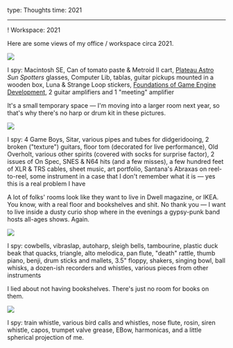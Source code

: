type: Thoughts
time: 2021

---

! Workspace: 2021

<p>Here are some views of my office / workspace circa 2021.</p>

<div class="hero">
  <img src="https://d3um8l2sa8g9bu.cloudfront.net/workspace-2021/0.jpg">
  <p>I spy: Macintosh SE, Can of tomato paste & Metroid II cart, <a href="https://www.plateauastro.com" rel="nofollow">Plateau Astro</a> <i>Sun Spotters</i> glasses, Computer Lib, tablas, guitar pickups mounted in a wooden box, Luna & Strange Loop stickers, <a href="https://foundationsofgameenginedev.com" rel="nofollow">Foundations of Game Engine Development</a>, 2 guitar amplifiers and 1 "meeting" amplifier</p>
</div>

<p>It's a small temporary space — I'm moving into a larger room next year, so that's why there's no harp or drum kit in these pictures.</p>

<div class="hero">
  <img src="https://d3um8l2sa8g9bu.cloudfront.net/workspace-2021/1.jpg">
  <p>I spy: 4 Game Boys, Sitar, various pipes and tubes for didgeridooing, 2 broken ("texture") guitars, floor tom (decorated for live performance), Old Overholt, various other spirits (covered with socks for surprise factor), 2 issues of On Spec, SNES & N64 hits (and a few misses), a few hundred feet of XLR & TRS cables, sheet music, art portfolio, Santana's Abraxas on reel-to-reel, some instrument in a case that I don't remember what it is — yes this is a real problem I have</p>
</div>

<p>A lot of folks' rooms look like they want to live in Dwell magazine, or IKEA. You know, with a real floor and bookshelves and shit. No thank you — I want to live inside a dusty curio shop where in the evenings a gypsy-punk band hosts all-ages shows. Again.</p>

<div class="hero">
  <img src="https://d3um8l2sa8g9bu.cloudfront.net/workspace-2021/2.jpg">
  <p>I spy: cowbells, vibraslap, autoharp, sleigh bells, tambourine, plastic duck beak that quacks, triangle, alto melodica, pan flute, "death" rattle, thumb piano, benji, drum sticks and mallets, 3.5" floppy, shakers, singing bowl, ball whisks, a dozen-ish recorders and whistles, various pieces from other instruments</p>
</div>

<p>I lied about not having bookshelves. There's just no room for books on them.</p>

<div class="hero">
  <img src="https://d3um8l2sa8g9bu.cloudfront.net/workspace-2021/3.jpg">
  <p>I spy: train whistle, various bird calls and whistles, nose flute, rosin, siren whistle, capos, trumpet valve grease, EBow, harmonicas, and a little spherical projection of me.</p>
</div>
